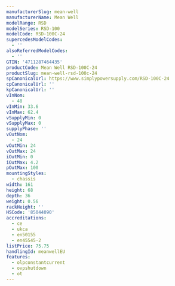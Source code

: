 ```yaml
---
manufacturerSlug: mean-well
manufacturerName: Mean Well
modelRange: RSD
modelSeries: RSD-100
modelCode: RSD-100C-24
supercedesModelCodes:
  - ''
alsoReferredModelCodes:
  - ''
GTIN: '4711287464435'
productCode: Mean Well RSD-100C-24
productSlug: mean-well-rsd-100c-24
spCanonicalUrl: https://www.simplypowersupply.com/RSD-100C-24
cpCanonicalUrl: ''
kpCanonicalUrl: ''
vInNom:
  - 48
vInMin: 33.6
vInMax: 62.4
vSupplyMin: 0
vSupplyMax: 0
supplyPhase: ''
vOutNom:
  - 24
vOutMin: 24
vOutMax: 24
iOutMin: 0
iOutMax: 4.2
pOutMax: 100
mountingStyles:
  - chassis
width: 161
height: 68
depth: 36
weight: 0.56
rackHeight: ''
HSCode: '85044090'
accreditations:
  - ce
  - ukca
  - en50155
  - en45545-2
listPrice: 75.75
handlingId: meanwellEU
features:
  - olpconstantcurrent
  - ovpshutdown
  - ot
---
```

